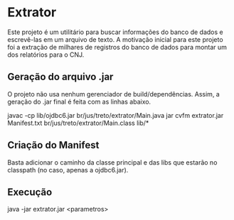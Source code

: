 # Extrator

Este projeto é um utilitário para buscar informações do banco de dados e escrevê-las em um arquivo de texto. A motivação inicial para este projeto foi a extração de milhares de registros do banco de dados para montar um dos relatórios para o CNJ.


## Geração do arquivo .jar

O projeto não usa nenhum gerenciador de build/dependências. Assim, a geração do .jar final é feita com as linhas abaixo.

javac -cp lib/ojdbc6.jar br/jus/treto/extrator/Main.java
jar cvfm extrator.jar Manifest.txt br/jus/treto/extrator/Main.class lib/*

## Criação do Manifest

Basta adicionar o caminho da classe principal e das libs que estarão no classpath (no caso, apenas a ojdbc6.jar).

## Execução

java -jar extrator.jar \<parametros>
